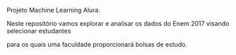 Projeto Machine Learning Alura.

Neste repositório vamos explorar e analisar os dados do Enem 2017 visando selecionar estudantes

para os quais uma faculdade proporcionará bolsas de estudo.
